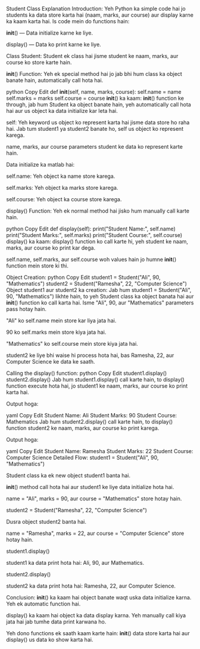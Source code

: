Student Class Explanation
Introduction:
Yeh Python ka simple code hai jo students ka data store karta hai (naam, marks, aur course) aur display karne ka kaam karta hai. Is code mein do functions hain:

__init__() — Data initialize karne ke liye.

display() — Data ko print karne ke liye.

Class Student:
Student ek class hai jisme student ke naam, marks, aur course ko store karte hain.

__init__() Function:
Yeh ek special method hai jo jab bhi hum class ka object banate hain, automatically call hota hai.

python
Copy
Edit
def __init__(self, name, marks, course):
    self.name = name
    self.marks = marks
    self.course = course
__init__() ka kaam:
__init__() function ke through, jab hum Student ka object banate hain, yeh automatically call hota hai aur us object ka data initialize kar leta hai.

self: Yeh keyword us object ko represent karta hai jisme data store ho raha hai. Jab tum student1 ya student2 banate ho, self us object ko represent karega.

name, marks, aur course parameters student ke data ko represent karte hain.

Data initialize ka matlab hai:

self.name: Yeh object ka name store karega.

self.marks: Yeh object ka marks store karega.

self.course: Yeh object ka course store karega.

display() Function:
Yeh ek normal method hai jisko hum manually call karte hain.

python
Copy
Edit
def display(self):
    print("Student Name:", self.name)
    print("Student Marks:", self.marks)
    print("Student Course:", self.course)
display() ka kaam:
display() function ko call karte hi, yeh student ke naam, marks, aur course ko print kar dega.

self.name, self.marks, aur self.course woh values hain jo humne __init__() function mein store ki thi.

Object Creation:
python
Copy
Edit
student1 = Student("Ali", 90, "Mathematics")
student2 = Student("Ramesha", 22, "Computer Science")
Object student1 aur student2 ka creation:
Jab hum student1 = Student("Ali", 90, "Mathematics") likhte hain, to yeh Student class ka object banata hai aur __init__() function ko call karta hai. Isme "Ali", 90, aur "Mathematics" parameters pass hotay hain.

"Ali" ko self.name mein store kar liya jata hai.

90 ko self.marks mein store kiya jata hai.

"Mathematics" ko self.course mein store kiya jata hai.

student2 ke liye bhi waise hi process hota hai, bas Ramesha, 22, aur Computer Science ke data ke saath.

Calling the display() function:
python
Copy
Edit
student1.display()
student2.display()
Jab hum student1.display() call karte hain, to display() function execute hota hai, jo student1 ke naam, marks, aur course ko print karta hai.

Output hoga:

yaml
Copy
Edit
Student Name: Ali
Student Marks: 90
Student Course: Mathematics
Jab hum student2.display() call karte hain, to display() function student2 ke naam, marks, aur course ko print karega.

Output hoga:

yaml
Copy
Edit
Student Name: Ramesha
Student Marks: 22
Student Course: Computer Science
Detailed Flow:
student1 = Student("Ali", 90, "Mathematics")

Student class ka ek new object student1 banta hai.

__init__() method call hota hai aur student1 ke liye data initialize hota hai.

name = "Ali", marks = 90, aur course = "Mathematics" store hotay hain.

student2 = Student("Ramesha", 22, "Computer Science")

Dusra object student2 banta hai.

name = "Ramesha", marks = 22, aur course = "Computer Science" store hotay hain.

student1.display()

student1 ka data print hota hai: Ali, 90, aur Mathematics.

student2.display()

student2 ka data print hota hai: Ramesha, 22, aur Computer Science.

Conclusion:
__init__() ka kaam hai object banate waqt uska data initialize karna. Yeh ek automatic function hai.

display() ka kaam hai object ka data display karna. Yeh manually call kiya jata hai jab tumhe data print karwana ho.

Yeh dono functions ek saath kaam karte hain: __init__() data store karta hai aur display() us data ko show karta hai.